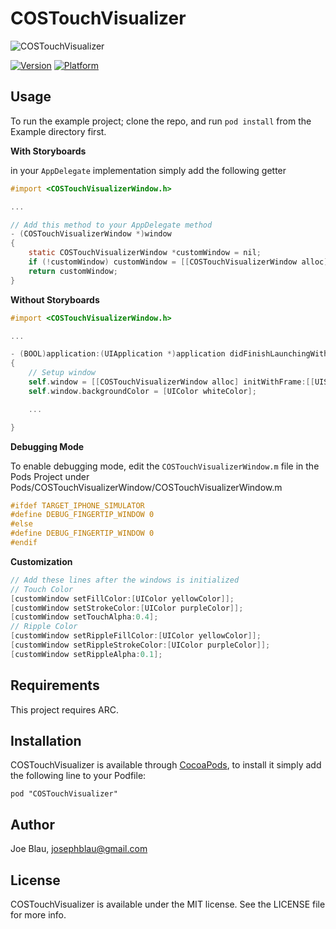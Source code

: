 # COSTouchVisualizer

![COSTouchVisualizer](https://raw.githubusercontent.com/conopsys/COSTouchVisualizer/master/touchvisdemo.gif "COSTouchVisualizer iOS")

[![Version](http://cocoapod-badges.herokuapp.com/v/COSTouchVisualizer/badge.png)](http://cocoadocs.org/docsets/COSTouchVisualizer)
[![Platform](http://cocoapod-badges.herokuapp.com/p/COSTouchVisualizer/badge.png)](http://cocoadocs.org/docsets/COSTouchVisualizer)

## Usage

To run the example project; clone the repo, and run `pod install` from the Example directory first.

**With Storyboards**

 in your `AppDelegate` implementation simply add the following getter

```objective-c
#import <COSTouchVisualizerWindow.h>

...

// Add this method to your AppDelegate method
- (COSTouchVisualizerWindow *)window
{
    static COSTouchVisualizerWindow *customWindow = nil;
    if (!customWindow) customWindow = [[COSTouchVisualizerWindow alloc] initWithFrame:[[UIScreen mainScreen] bounds]];
    return customWindow;
}
```

**Without Storyboards**
```objective-c
#import <COSTouchVisualizerWindow.h>

...

- (BOOL)application:(UIApplication *)application didFinishLaunchingWithOptions:(NSDictionary *)launchOptions
{
    // Setup window
    self.window = [[COSTouchVisualizerWindow alloc] initWithFrame:[[UIScreen mainScreen] bounds]];
    self.window.backgroundColor = [UIColor whiteColor];

    ...

}
```

**Debugging Mode**

To enable debugging mode, edit the `COSTouchVisualizerWindow.m` file in the Pods Project under Pods/COSTouchVisualizerWindow/COSTouchVisualizerWindow.m

```objective-c
#ifdef TARGET_IPHONE_SIMULATOR
#define DEBUG_FINGERTIP_WINDOW 0
#else
#define DEBUG_FINGERTIP_WINDOW 0
#endif
```

**Customization**

```objective-c
// Add these lines after the windows is initialized
// Touch Color
[customWindow setFillColor:[UIColor yellowColor]];
[customWindow setStrokeColor:[UIColor purpleColor]];
[customWindow setTouchAlpha:0.4];
// Ripple Color
[customWindow setRippleFillColor:[UIColor yellowColor]];
[customWindow setRippleStrokeColor:[UIColor purpleColor]];
[customWindow setRippleAlpha:0.1];
```

## Requirements

This project requires ARC.

## Installation

COSTouchVisualizer is available through [CocoaPods](http://cocoapods.org), to install
it simply add the following line to your Podfile:

    pod "COSTouchVisualizer"

## Author

Joe Blau, josephblau@gmail.com

## License

COSTouchVisualizer is available under the MIT license. See the LICENSE file for more info.
